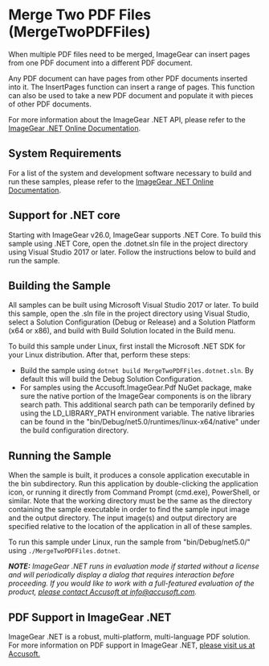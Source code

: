 # Merge Two PDF Files (MergeTwoPDFFiles)

When multiple PDF files need to be merged, ImageGear can insert pages from one PDF document into a different PDF document.

Any PDF document can have pages from other PDF documents inserted into it. The InsertPages function can insert a range of pages. This function can also be used to take a new PDF document and populate it with pieces of other PDF documents.

For more information about the ImageGear .NET API, please refer to the [ImageGear .NET Online Documentation](https://help.accusoft.com/ImageGear-Net/latest/Windows/HTML/webframe.html).

## System Requirements

For a list of the system and development software necessary to build and run these samples, please refer to the [ImageGear .NET Online Documentation](https://help.accusoft.com/ImageGear-Net/latest/Windows/HTML/webframe.html#System_Requirements.html).

## Support for .NET core

Starting with ImageGear v26.0, ImageGear supports .NET Core. To build this sample using .NET Core, open the .dotnet.sln file in the project directory using Visual Studio 2017 or later. Follow the instructions below to build and run the sample.

## Building the Sample

All samples can be built using Microsoft Visual Studio 2017 or later. To build this sample, open the .sln file in the project directory using Visual Studio, select a Solution Configuration (Debug or Release) and a Solution Platform (x64 or x86), and build with Build Solution located in the Build menu.  

To build this sample under Linux, first install the Microsoft .NET SDK for your Linux distribution. After that, perform these steps:

- Build the sample using `dotnet build MergeTwoPDFFiles.dotnet.sln`. By default this will build the Debug Solution Configuration.
- For samples using the Accusoft.ImageGear.Pdf NuGet package, make sure the native portion of the ImageGear components is on the library search path. This additional search path can be temporarily defined by using the LD_LIBRARY_PATH environment variable. The native libraries can be found in the "bin/Debug/net5.0/runtimes/linux-x64/native" under the build configuration directory.

## Running the Sample

When the sample is built, it produces a console application executable in the bin subdirectory. Run this application by double-clicking the application icon, or running it directly from Command Prompt (cmd.exe), PowerShell, or similar. Note that the working directory must be the same as the directory containing the sample executable in order to find the sample input image and the output directory. The input image(s) and output directory are specified relative to the location of the application in all of these samples.

To run this sample under Linux, run the sample from "bin/Debug/net5.0/" using `./MergeTwoPDFFiles.dotnet`.

_**NOTE:** ImageGear .NET runs in evaluation mode if started without a license and will periodically display a dialog that requires interaction before proceeding. If you would like to work with a full-featured evaluation of the product, [please contact Accusoft at info@accusoft.com](mailto:info@accusoft.com)._

## PDF Support in ImageGear .NET

ImageGear .NET is a robust, multi-platform, multi-language PDF solution. For more information on PDF support in ImageGear .NET, [please visit us at Accusoft.](https://www.accusoft.com/products/imagegear-collection/imagegear-dot-net/)
